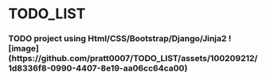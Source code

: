 # TODO_LIST
<h3> TODO project using Html/CSS/Bootstrap/Django/Jinja2 
![image](https://github.com/pratt0007/TODO_LIST/assets/100209212/1d8336f8-0990-4407-8e19-aa06cc64ca00)

